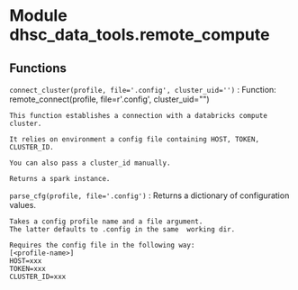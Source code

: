 Module dhsc_data_tools.remote_compute
=====================================

Functions
---------

    
`connect_cluster(profile, file='.config', cluster_uid='')`
:   Function: remote_connect(profile, file=r'.config', cluster_uid="")
    
    This function establishes a connection with a databricks compute cluster.
    
    It relies on environment a config file containing HOST, TOKEN, CLUSTER_ID.
    
    You can also pass a cluster_id manually.
    
    Returns a spark instance.

    
`parse_cfg(profile, file='.config')`
:   Returns a dictionary of configuration values.
    
    Takes a config profile name and a file argument. 
    The latter defaults to .config in the same  working dir.
    
    Requires the config file in the following way:
    [<profile-name>]
    HOST=xxx
    TOKEN=xxx
    CLUSTER_ID=xxx